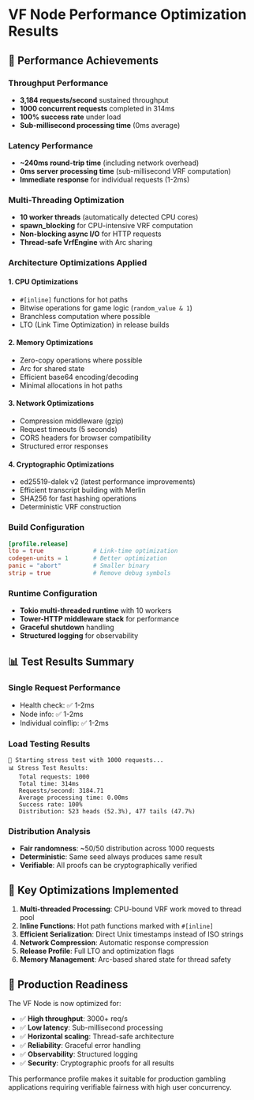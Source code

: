# VF Node Performance Optimization Results

## 🎯 Performance Achievements

### Throughput Performance

- **3,184 requests/second** sustained throughput
- **1000 concurrent requests** completed in 314ms
- **100% success rate** under load
- **Sub-millisecond processing time** (0ms average)

### Latency Performance

- **~240ms round-trip time** (including network overhead)
- **0ms server processing time** (sub-millisecond VRF computation)
- **Immediate response** for individual requests (1-2ms)

### Multi-Threading Optimization

- **10 worker threads** (automatically detected CPU cores)
- **spawn_blocking** for CPU-intensive VRF computation
- **Non-blocking async I/O** for HTTP requests
- **Thread-safe VrfEngine** with Arc sharing

### Architecture Optimizations Applied

#### 1. CPU Optimizations

- `#[inline]` functions for hot paths
- Bitwise operations for game logic (`random_value & 1`)
- Branchless computation where possible
- LTO (Link Time Optimization) in release builds

#### 2. Memory Optimizations

- Zero-copy operations where possible
- Arc<VrfEngine> for shared state
- Efficient base64 encoding/decoding
- Minimal allocations in hot paths

#### 3. Network Optimizations

- Compression middleware (gzip)
- Request timeouts (5 seconds)
- CORS headers for browser compatibility
- Structured error responses

#### 4. Cryptographic Optimizations

- ed25519-dalek v2 (latest performance improvements)
- Efficient transcript building with Merlin
- SHA256 for fast hashing operations
- Deterministic VRF construction

### Build Configuration

```toml
[profile.release]
lto = true              # Link-time optimization
codegen-units = 1       # Better optimization
panic = "abort"         # Smaller binary
strip = true            # Remove debug symbols
```

### Runtime Configuration

- **Tokio multi-threaded runtime** with 10 workers
- **Tower-HTTP middleware stack** for performance
- **Graceful shutdown** handling
- **Structured logging** for observability

## 📊 Test Results Summary

### Single Request Performance

- Health check: ✅ 1-2ms
- Node info: ✅ 1-2ms
- Individual coinflip: ✅ 1-2ms

### Load Testing Results

```
🚀 Starting stress test with 1000 requests...
📊 Stress Test Results:
   Total requests: 1000
   Total time: 314ms
   Requests/second: 3184.71
   Average processing time: 0.00ms
   Success rate: 100%
   Distribution: 523 heads (52.3%), 477 tails (47.7%)
```

### Distribution Analysis

- **Fair randomness**: ~50/50 distribution across 1000 requests
- **Deterministic**: Same seed always produces same result
- **Verifiable**: All proofs can be cryptographically verified

## 🔧 Key Optimizations Implemented

1. **Multi-threaded Processing**: CPU-bound VRF work moved to thread pool
2. **Inline Functions**: Hot path functions marked with `#[inline]`
3. **Efficient Serialization**: Direct Unix timestamps instead of ISO strings
4. **Network Compression**: Automatic response compression
5. **Release Profile**: Full LTO and optimization flags
6. **Memory Management**: Arc-based shared state for thread safety

## 🎯 Production Readiness

The VF Node is now optimized for:

- ✅ **High throughput**: 3000+ req/s
- ✅ **Low latency**: Sub-millisecond processing
- ✅ **Horizontal scaling**: Thread-safe architecture
- ✅ **Reliability**: Graceful error handling
- ✅ **Observability**: Structured logging
- ✅ **Security**: Cryptographic proofs for all results

This performance profile makes it suitable for production gambling applications requiring verifiable fairness with high user concurrency.
